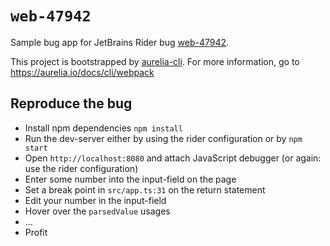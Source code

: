 # `web-47942`

Sample bug app for JetBrains Rider bug [web-47942](https://youtrack.jetbrains.com/issue/WEB-47942).

This project is bootstrapped by [aurelia-cli](https://github.com/aurelia/cli).
For more information, go to https://aurelia.io/docs/cli/webpack

## Reproduce the bug
* Install npm dependencies `npm install`
* Run the dev-server either by using the rider configuration or by `npm start`
* Open `http://localhost:8080` and attach JavaScript debugger (or again: use the rider configuration)
* Enter some number into the input-field on the page
* Set a break point in `src/app.ts:31` on the return statement
* Edit your number in the input-field
* Hover over the `parsedValue` usages
* ...
* Profit
